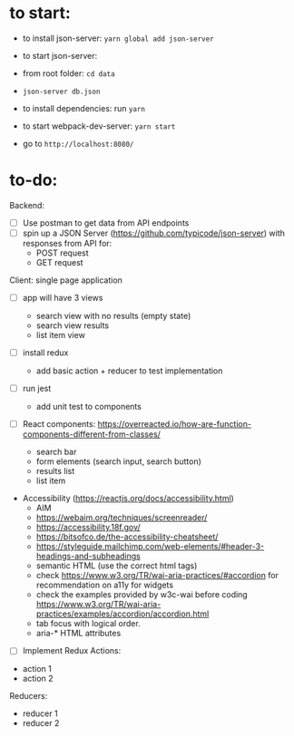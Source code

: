 # to start:
-  to install json-server: `yarn global add json-server`
-  to start json-server:  
  - from root folder: `cd data`
  - `json-server db.json`

- to install dependencies: run `yarn`
-  to start webpack-dev-server: `yarn start`
- go to `http://localhost:8080/`


# to-do:

Backend:
- [ ] Use postman to get data from API endpoints
- [ ] spin up a JSON Server (https://github.com/typicode/json-server) with responses from API for:
  - POST request
  - GET request

Client: single page application
- [ ] app will have 3 views
  - search view with no results (empty state)
  - search view results 
  - list item view

- [ ] install redux
  - add basic action + reducer to test implementation

- [ ] run jest
  - add unit test to components

- [ ] React components:
https://overreacted.io/how-are-function-components-different-from-classes/
  - search bar
  - form elements (search input, search button)
  - results list
  - list item

- Accessibility (https://reactjs.org/docs/accessibility.html)
  - AIM 
  - https://webaim.org/techniques/screenreader/
  - https://accessibility.18f.gov/
  - https://bitsofco.de/the-accessibility-cheatsheet/
  - https://styleguide.mailchimp.com/web-elements/#header-3-headings-and-subheadings
  - semantic HTML (use the correct html tags)
  - check https://www.w3.org/TR/wai-aria-practices/#accordion for recommendation on a11y for widgets
  - check the examples provided by w3c-wai before coding https://www.w3.org/TR/wai-aria-practices/examples/accordion/accordion.html
  - tab focus with logical order.
  - aria-* HTML attributes

- [ ] Implement Redux
Actions:
- action 1
- action 2

Reducers:
- reducer 1
- reducer 2

